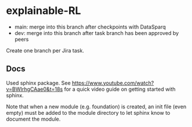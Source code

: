 # explainable-RL

- main: merge into this branch after checkpoints with DataSparq
- dev: merge into this branch after task branch has been approved by peers

Create one branch per Jira task.

## Docs
Used sphinx package. See https://www.youtube.com/watch?v=BWIrhgCAae0&t=18s for a quick video guide on getting started with sphinx.

Note that when a new module (e.g. foundation) is created, an init file (even empty) must be added to the module directory to let sphinx know to document the module.

